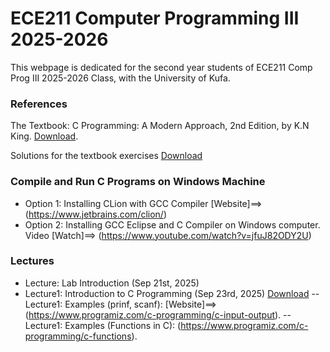 # ECE211 Computer Programming III 2025-2026
This webpage is dedicated for the second year students of ECE211 Comp Prog III 2025-2026 Class, with the University of Kufa.


### References
The Textbook: C Programming: A Modern Approach, 2nd Edition, by K.N King. [Download](https://drive.google.com/file/d/1QodDrf0COqPnU4hTlUTl3U21Yi-xjIse/view?usp=sharing). 

Solutions for the textbook exercises [Download](https://github.com/mhamdyx/C-programming-A-Modern-Approach-2nd-ed-Solutions?tab=readme-ov-file)


### Compile and Run C Programs on Windows Machine
- Option 1: Installing CLion with GCC Compiler [Website]==> (https://www.jetbrains.com/clion/)
- Option 2: Installing GCC Eclipse and C Compiler on Windows computer. 
  Video [Watch]==> (https://www.youtube.com/watch?v=jfuJ82ODY2U)



### Lectures
- Lecture: Lab Introduction (Sep 21st, 2025)
- Lecture1: Introduction to C Programming (Sep 23rd, 2025) [Download](https://drive.google.com/file/d/1BRWXi0CaIzo3KGjQmJ_cb5LMJ3mvMLnv/view?usp=drive_link)
-- Lecture1: Examples (prinf, scanf): [Website]==> (https://www.programiz.com/c-programming/c-input-output).
-- Lecture1: Examples (Functions in C): (https://www.programiz.com/c-programming/c-functions).
